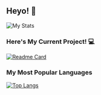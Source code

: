 ## Heyo! 👋

![My Stats](https://github-readme-stats.vercel.app/api?username=cycle00&show_icons=true&theme=cobalt)

### Here's My Current Project! 💻

[![Readme Card](https://github-readme-stats.vercel.app/api/pin/?username=cycle00&repo=JustRainbowLights)](https://github.com/cycle00/JustRainbowLights)

### My Most Popular Languages

[![Top Langs](https://github-readme-stats.vercel.app/api/top-langs/?username=cycle00&exclude_repo=candybox2clone)](https://github.com/anuraghazra/github-readme-stats)
